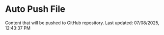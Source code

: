 # Auto Push File

Content that will be pushed to GitHub repository.
Last updated: 07/08/2025, 12:43:37 PM